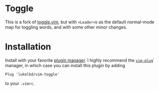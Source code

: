 # Toggle
This is a fork of [toggle.vim](https://www.vim.org/scripts/script.php?script_id=895),
but with `<Leader>b` as the default normal-mode map for toggling words, and with
some other minor changes.



  # Installation
  Install with your favorite [plugin manager](https://vi.stackexchange.com/questions/388/what-is-the-difference-between-the-vim-plugin-managers).
  I highly recommend the [`vim-plug`](https://github.com/junegunn/vim-plug)` manager,
  in which case you can install this plugin by adding
  ```
  Plug 'lukelbd/vim-toggle'
  ```
  to your `.vimrc`.
  
